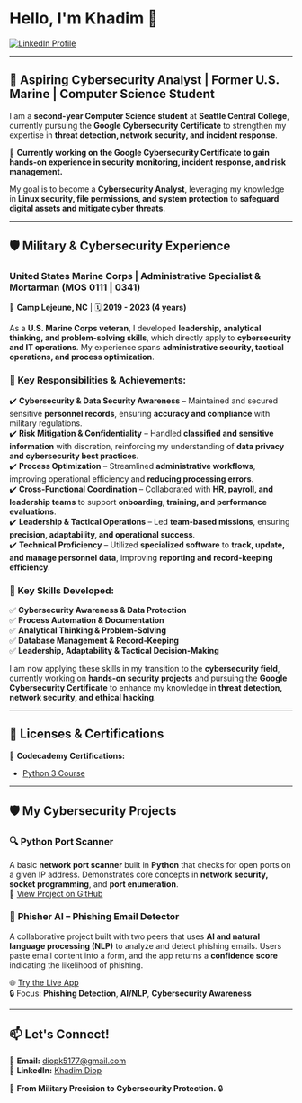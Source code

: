 # **Hello, I'm Khadim 👋**  

<a href="https://www.linkedin.com/in/khadim-diop-9716802b1/" target="_blank">
    <img src="https://img.shields.io/badge/LinkedIn-Profile-blue?logo=linkedin" alt="LinkedIn Profile">
</a>  

---

## 🚀 **Aspiring Cybersecurity Analyst | Former U.S. Marine | Computer Science Student**  

I am a **second-year Computer Science student** at **Seattle Central College**, currently pursuing the **Google Cybersecurity Certificate** to strengthen my expertise in **threat detection, network security, and incident response**.  

🔹 **Currently working on the Google Cybersecurity Certificate to gain hands-on experience in security monitoring, incident response, and risk management.**  

My goal is to become a **Cybersecurity Analyst**, leveraging my knowledge in **Linux security, file permissions, and system protection** to **safeguard digital assets and mitigate cyber threats**.  

---

## **🛡 Military & Cybersecurity Experience**  

### **United States Marine Corps | Administrative Specialist & Mortarman (MOS 0111 | 0341)**  
📍 **Camp Lejeune, NC** | 🗓 **2019 - 2023 (4 years)**  

As a **U.S. Marine Corps veteran**, I developed **leadership, analytical thinking, and problem-solving skills**, which directly apply to **cybersecurity and IT operations**. My experience spans **administrative security, tactical operations, and process optimization**.

### **🔹 Key Responsibilities & Achievements:**  
✔️ **Cybersecurity & Data Security Awareness** – Maintained and secured sensitive **personnel records**, ensuring **accuracy and compliance** with military regulations.  
✔️ **Risk Mitigation & Confidentiality** – Handled **classified and sensitive information** with discretion, reinforcing my understanding of **data privacy and cybersecurity best practices**.  
✔️ **Process Optimization** – Streamlined **administrative workflows**, improving operational efficiency and **reducing processing errors**.  
✔️ **Cross-Functional Coordination** – Collaborated with **HR, payroll, and leadership teams** to support **onboarding, training, and performance evaluations**.  
✔️ **Leadership & Tactical Operations** – Led **team-based missions**, ensuring **precision, adaptability, and operational success**.  
✔️ **Technical Proficiency** – Utilized **specialized software** to **track, update, and manage personnel data**, improving **reporting and record-keeping efficiency**.  

### **🔹 Key Skills Developed:**  
✅ **Cybersecurity Awareness & Data Protection**  
✅ **Process Automation & Documentation**  
✅ **Analytical Thinking & Problem-Solving**  
✅ **Database Management & Record-Keeping**  
✅ **Leadership, Adaptability & Tactical Decision-Making**  

I am now applying these skills in my transition to the **cybersecurity field**, currently working on **hands-on security projects** and pursuing the **Google Cybersecurity Certificate** to enhance my knowledge in **threat detection, network security, and ethical hacking**.

---

## **📜 Licenses & Certifications**  

📜 **Codecademy Certifications:**  
- [Python 3 Course](https://www.linkedin.com/in/khadim-diop-9716802b1/details/certifications/)  

---

## **🛡️ My Cybersecurity Projects**  

### 🔍 **Python Port Scanner**  
A basic **network port scanner** built in **Python** that checks for open ports on a given IP address. Demonstrates core concepts in **network security, socket programming**, and **port enumeration**.  
🔗 [View Project on GitHub](https://github.com/KHAUSMC/port-scanner/blob/main/scanner.py)

### 🧠 **Phisher AI – Phishing Email Detector**  
A collaborative project built with two peers that uses **AI and natural language processing (NLP)** to analyze and detect phishing emails. Users paste email content into a form, and the app returns a **confidence score** indicating the likelihood of phishing.  

🌐 [Try the Live App](https://phiser-ai-v2.vercel.app)  
🔒 Focus: **Phishing Detection**, **AI/NLP**, **Cybersecurity Awareness**

  


---

## **📫 Let's Connect!**  
📩 **Email:** diopk5177@gmail.com  
🔗 **LinkedIn:** [Khadim Diop](https://www.linkedin.com/in/khadim-diop-9716802b1/)  

🚀 **From Military Precision to Cybersecurity Protection.** 🔒
